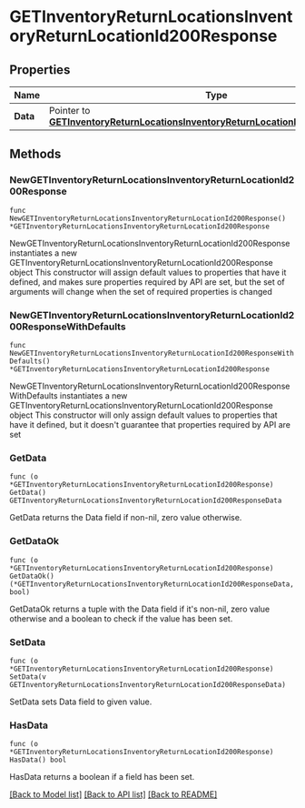 # GETInventoryReturnLocationsInventoryReturnLocationId200Response

## Properties

Name | Type | Description | Notes
------------ | ------------- | ------------- | -------------
**Data** | Pointer to [**GETInventoryReturnLocationsInventoryReturnLocationId200ResponseData**](GETInventoryReturnLocationsInventoryReturnLocationId200ResponseData.md) |  | [optional] 

## Methods

### NewGETInventoryReturnLocationsInventoryReturnLocationId200Response

`func NewGETInventoryReturnLocationsInventoryReturnLocationId200Response() *GETInventoryReturnLocationsInventoryReturnLocationId200Response`

NewGETInventoryReturnLocationsInventoryReturnLocationId200Response instantiates a new GETInventoryReturnLocationsInventoryReturnLocationId200Response object
This constructor will assign default values to properties that have it defined,
and makes sure properties required by API are set, but the set of arguments
will change when the set of required properties is changed

### NewGETInventoryReturnLocationsInventoryReturnLocationId200ResponseWithDefaults

`func NewGETInventoryReturnLocationsInventoryReturnLocationId200ResponseWithDefaults() *GETInventoryReturnLocationsInventoryReturnLocationId200Response`

NewGETInventoryReturnLocationsInventoryReturnLocationId200ResponseWithDefaults instantiates a new GETInventoryReturnLocationsInventoryReturnLocationId200Response object
This constructor will only assign default values to properties that have it defined,
but it doesn't guarantee that properties required by API are set

### GetData

`func (o *GETInventoryReturnLocationsInventoryReturnLocationId200Response) GetData() GETInventoryReturnLocationsInventoryReturnLocationId200ResponseData`

GetData returns the Data field if non-nil, zero value otherwise.

### GetDataOk

`func (o *GETInventoryReturnLocationsInventoryReturnLocationId200Response) GetDataOk() (*GETInventoryReturnLocationsInventoryReturnLocationId200ResponseData, bool)`

GetDataOk returns a tuple with the Data field if it's non-nil, zero value otherwise
and a boolean to check if the value has been set.

### SetData

`func (o *GETInventoryReturnLocationsInventoryReturnLocationId200Response) SetData(v GETInventoryReturnLocationsInventoryReturnLocationId200ResponseData)`

SetData sets Data field to given value.

### HasData

`func (o *GETInventoryReturnLocationsInventoryReturnLocationId200Response) HasData() bool`

HasData returns a boolean if a field has been set.


[[Back to Model list]](../README.md#documentation-for-models) [[Back to API list]](../README.md#documentation-for-api-endpoints) [[Back to README]](../README.md)


